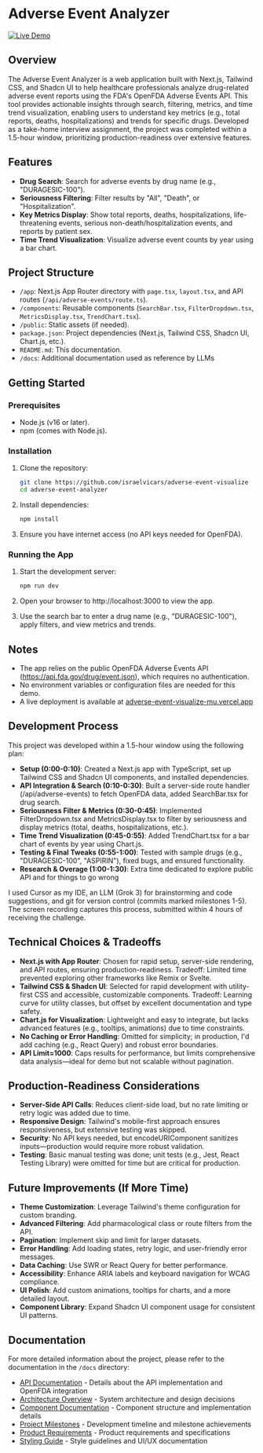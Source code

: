 # Adverse Event Analyzer

[![Live Demo](https://img.shields.io/badge/Live_Demo-Visit_Site-blue)](https://adverse-event-visualize-mu.vercel.app)

## Overview
The Adverse Event Analyzer is a web application built with Next.js, Tailwind CSS, and Shadcn UI to help healthcare professionals analyze drug-related adverse event reports using the FDA's OpenFDA Adverse Events API. This tool provides actionable insights through search, filtering, metrics, and time trend visualization, enabling users to understand key metrics (e.g., total reports, deaths, hospitalizations) and trends for specific drugs. Developed as a take-home interview assignment, the project was completed within a 1.5-hour window, prioritizing production-readiness over extensive features.

## Features
- **Drug Search**: Search for adverse events by drug name (e.g., "DURAGESIC-100").
- **Seriousness Filtering**: Filter results by "All", "Death", or "Hospitalization".
- **Key Metrics Display**: Show total reports, deaths, hospitalizations, life-threatening events, serious non-death/hospitalization events, and reports by patient sex.
- **Time Trend Visualization**: Visualize adverse event counts by year using a bar chart.

## Project Structure
- `/app`: Next.js App Router directory with `page.tsx`, `layout.tsx`, and API routes (`/api/adverse-events/route.ts`).
- `/components`: Reusable components (`SearchBar.tsx`, `FilterDropdown.tsx`, `MetricsDisplay.tsx`, `TrendChart.tsx`).
- `/public`: Static assets (if needed).
- `package.json`: Project dependencies (Next.js, Tailwind CSS, Shadcn UI, Chart.js, etc.).
- `README.md`: This documentation.
- `/docs`: Additional documentation used as reference by LLMs

## Getting Started

### Prerequisites
- Node.js (v16 or later).
- npm (comes with Node.js).

### Installation
1. Clone the repository:
   ```bash
   git clone https://github.com/israelvicars/adverse-event-visualize
   cd adverse-event-analyzer
   ```

2. Install dependencies:
   ```bash
   npm install
   ```

3. Ensure you have internet access (no API keys needed for OpenFDA).

### Running the App
1. Start the development server:
   ```bash
   npm run dev
   ```

2. Open your browser to http://localhost:3000 to view the app.

3. Use the search bar to enter a drug name (e.g., "DURAGESIC-100"), apply filters, and view metrics and trends.

## Notes
* The app relies on the public OpenFDA Adverse Events API (https://api.fda.gov/drug/event.json), which requires no authentication.
* No environment variables or configuration files are needed for this demo.
* A live deployment is available at [adverse-event-visualize-mu.vercel.app](https://adverse-event-visualize-mu.vercel.app)

## Development Process
This project was developed within a 1.5-hour window using the following plan:

* **Setup (0:00-0:10)**: Created a Next.js app with TypeScript, set up Tailwind CSS and Shadcn UI components, and installed dependencies.
* **API Integration & Search (0:10-0:30)**: Built a server-side route handler (/api/adverse-events) to fetch OpenFDA data, added SearchBar.tsx for drug search.
* **Seriousness Filter & Metrics (0:30-0:45)**: Implemented FilterDropdown.tsx and MetricsDisplay.tsx to filter by seriousness and display metrics (total, deaths, hospitalizations, etc.).
* **Time Trend Visualization (0:45-0:55)**: Added TrendChart.tsx for a bar chart of events by year using Chart.js.
* **Testing & Final Tweaks (0:55-1:00)**: Tested with sample drugs (e.g., "DURAGESIC-100", "ASPIRIN"), fixed bugs, and ensured functionality.
* **Research & Overage (1:00-1:30)**: Extra time dedicated to explore public API and for things to go wrong 

I used Cursor as my IDE, an LLM (Grok 3) for brainstorming and code suggestions, and git for version control (commits marked milestones 1-5). The screen recording captures this process, submitted within 4 hours of receiving the challenge.

## Technical Choices & Tradeoffs
* **Next.js with App Router**: Chosen for rapid setup, server-side rendering, and API routes, ensuring production-readiness. Tradeoff: Limited time prevented exploring other frameworks like Remix or Svelte.
* **Tailwind CSS & Shadcn UI**: Selected for rapid development with utility-first CSS and accessible, customizable components. Tradeoff: Learning curve for utility classes, but offset by excellent documentation and type safety.
* **Chart.js for Visualization**: Lightweight and easy to integrate, but lacks advanced features (e.g., tooltips, animations) due to time constraints.
* **No Caching or Error Handling**: Omitted for simplicity; in production, I'd add caching (e.g., React Query) and robust error boundaries.
* **API Limit=1000**: Caps results for performance, but limits comprehensive data analysis—ideal for demo but not scalable without pagination.

## Production-Readiness Considerations
* **Server-Side API Calls**: Reduces client-side load, but no rate limiting or retry logic was added due to time.
* **Responsive Design**: Tailwind's mobile-first approach ensures responsiveness, but extensive testing was skipped.
* **Security**: No API keys needed, but encodeURIComponent sanitizes inputs—production would require more robust validation.
* **Testing**: Basic manual testing was done; unit tests (e.g., Jest, React Testing Library) were omitted for time but are critical for production.

## Future Improvements (If More Time)
* **Theme Customization**: Leverage Tailwind's theme configuration for custom branding.
* **Advanced Filtering**: Add pharmacological class or route filters from the API.
* **Pagination**: Implement skip and limit for larger datasets.
* **Error Handling**: Add loading states, retry logic, and user-friendly error messages.
* **Data Caching**: Use SWR or React Query for better performance.
* **Accessibility**: Enhance ARIA labels and keyboard navigation for WCAG compliance.
* **UI Polish**: Add custom animations, tooltips for charts, and a more detailed layout.
* **Component Library**: Expand Shadcn UI component usage for consistent UI patterns.

## Documentation

For more detailed information about the project, please refer to the documentation in the `/docs` directory:

* [API Documentation](/docs/API.md) - Details about the API implementation and OpenFDA integration
* [Architecture Overview](/docs/ARCHITECTURE.md) - System architecture and design decisions
* [Component Documentation](/docs/COMPONENTS.md) - Component structure and implementation details
* [Project Milestones](/docs/MILESTONES.md) - Development timeline and milestone achievements
* [Product Requirements](/docs/PRD.md) - Product requirements and specifications
* [Styling Guide](/docs/STYLING.md) - Style guidelines and UI/UX documentation